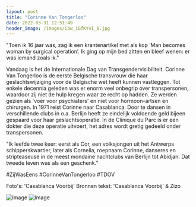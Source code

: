 ```yaml
---
layout: post
title: "Corinne Van Tongerloo"
date: 2022-03-31 12:51:49
header_image: /images/Cbw_iGfKYvI_0.jpg
---
```


"Toen ik 16 jaar was, zag ik een krantenartikel met als kop ‘Man becomes woman by surgical operation’. Ik ging op mijn bed zitten en bleef wenen: er was iemand zoals ik."

Vandaag is het de Internationale Dag van Transgendervisibiliteit. Corinne Van Tongerloo is de eerste Belgische transvrouw die haar geslachtswijziging voor de Belgische wet heeft kunnen vastleggen. Tot enkele decennia geleden was er enorm veel onbegrip over transpersonen, waardoor zij niet de hulp kregen waar ze recht op hadden. Ze werden gezien als 'voer voor psychiaters' en niet voor hormoon-artsen en chirurgen. In 1971 reist Corinne naar Casablanca. Door te dansen in verschillende clubs in o.a. Berlijn heeft ze eindelijk voldoende geld bijeen gespaard voor haar geslachtsoperatie. In de Clinique du Parc is er een dokter die deze operatie uitvoert, het adres wordt gretig gedeeld onder transpersonen. 

"Ik leefde twee keer: eerst als Cor, een volksjongen uit het Antwerps schipperskwartier, later als Cornelia, roepnaam Corinne, danseres en stripteaseuse in de meest mondaine nachtclubs van Berlijn tot Abidjan. Dat tweede leven was als een geschenk."

#ZijWasEens #CorinneVanTongerloo #TDOV 

Foto's: 'Casablanca Voorbij'
Bronnen tekst: 'Casablanca Voorbij' & Zizo

![Image](/zij.was.eens/images/Cbw_iGfKYvI_0.jpg)
![Image](/zij.was.eens/images/Cbw_iGfKYvI_1.jpg)
